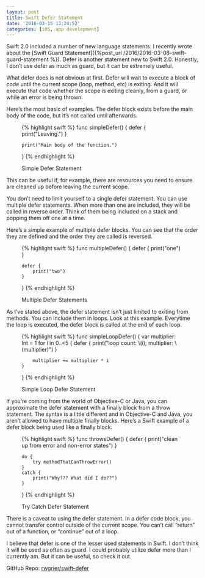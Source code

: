 ```yaml
---
layout: post
title: Swift Defer Statement
date: '2016-03-15 13:24:52'
categories: [iOS, app development]
---
```


Swift 2.0 included a number of new language statements. I recently wrote about the [Swift Guard Statement]({%post_url /2016/2016-03-08-swift-guard-statement %}). Defer is another statement new to Swift 2.0. Honestly, I don’t use defer as much as guard, but it can be extremely useful.

What defer does is not obvious at first. Defer will wait to execute a block of code until the current scope (loop, method, etc) is exiting. And it will execute that code whether the scope is exiting cleanly, from a guard, or while an error is being thrown.

Here’s the most basic of examples. The defer block exists before the main body of the code, but it’s not called until afterwards.

<figure class="figure">
{% highlight swift %}
func simpleDefer() {
	defer {
		print("Leaving.")
	}
		
	print("Main body of the function.")
}
{% endhighlight %}

<figcaption class="figure-caption">Simple Defer Statement</figcaption>
</figure>

This can be useful if, for example, there are resources you need to ensure are cleaned up before leaving the current scope.

You don’t need to limit yourself to a single defer statement. You can use multiple defer statements. When more than one are included, they will be called in reverse order. Think of them being included on a stack and popping them off one at a time.

Here’s a simple example of multiple defer blocks. You can see that the order they are defined and the order they are called is reversed.

<figure class="figure">
{% highlight swift %}
func multipleDefer() {
	defer {
		print("one")
	}
	
	defer {
		print("two")
	}
}
{% endhighlight %}

<figcaption class="figure-caption">Multiple Defer Statements</figcaption>
</figure>

As I’ve stated above, the defer statement isn’t just limited to exiting from methods. You can include them in loops. Look at this example. Everytime the loop is executed, the defer block is called at the end of each loop.

<figure class="figure">
{% highlight swift %}
func simpleLoopDefer() {
	var multiplier: Int = 1
	for i in 0..<5 {
		defer {
			print("loop count: \(i); multiplier: \(multiplier)")
		}
		
		multiplier += multiplier * i
	}
}
{% endhighlight %}

<figcaption class="figure-caption">Simple Loop Defer Statement</figcaption>
</figure>

If you’re coming from the world of Objective-C or Java, you can approximate the defer statement with a finally block from a throw statement. The syntax is a little different and in Objective-C and Java, you aren’t allowed to have multiple finally blocks. Here’s a Swift example of a defer block being used like a finally block.

<figure class="figure">
{% highlight swift %}
func throwsDefer() {
	defer {
		print("clean up from error and non-error states")
	}
	
	do {
		try methodThatCanThrowError()
	}
	catch {
		print("Why??? What did I do??")
	}
}
{% endhighlight %}

<figcaption class="figure-caption">Try Catch Defer Statement</figcaption>
</figure>

There is a caveat to using the defer statement. In a defer code block, you cannot transfer control outside of the current scope. You can’t call “return” out of a function, or “continue” out of a loop.

I believe that defer is one of the lesser used statements in Swift. I don’t think it will be used as often as guard. I could probably utilize defer more than I currently am. But it can be useful, so check it out.

GitHub Repo: [rwgrier/swift-defer](https://github.com/rwgrier/swift-defer)

